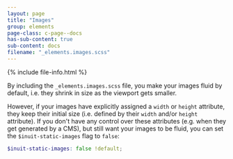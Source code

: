 ```yaml
---
layout: page
title: "Images"
group: elements
page-class: c-page--docs
has-sub-content: true
sub-content: docs
filename: "_elements.images.scss"
---
```


{% include file-info.html %}

By including the `_elements.images.scss` file, you make your images fluid by default, i.e. they shrink in size as the viewport gets smaller. 

However, if your images have explicitly assigned a `width` or `height` attribute, they keep their initial size (i.e. defined by their `width` and/or `height` attribute). If you don't have any control over these attributes (e.g. when they get generated by a CMS), but still want your images to be fluid, you can set the `$inuit-static-images` flag to `false`:

```scss
$inuit-static-images: false !default;
```
